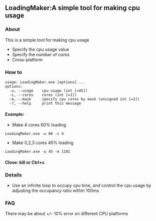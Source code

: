 ## LoadingMaker:A simple tool for making cpu usage 
### About
This is a simple tool for making cpu usage 
+ Specify the cpu usage value
+ Specify the number of cores
+ Cross-platform

### How to
```
usage: LoadingMaker.exe [options] ...
options:
  -u, --usage    cpu usage (int [=45])
  -c, --cores    cores (int [=1])
  -m, --mask     specify cpu cores by mask (unsigned int [=1])
  -?, --help     print this message
```
#### Example:
+ Make 4 cores 60% loading
```
LoadingMaker.exe -u 60 -c 4
```
+ Make 0,2,3 cores 45% loading
```
LoadingMaker.exe -u 45 -m 1101
```
#### Close: kill or Ctrl+c

### Details
+ Use an infinite loop to occupy cpu time, and control the cpu usage by adjusting the occupancy ratio within 100ms

### FAQ
There may be about +/- 10% error on different CPU platforms

